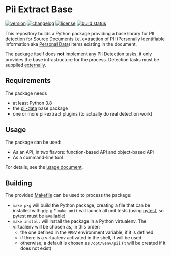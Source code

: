 # Pii Extract Base

[![version](https://img.shields.io/pypi/v/pii-extract-base)](https://pypi.org/project/pii-extract-base)
[![changelog](https://img.shields.io/badge/change-log-blue)](CHANGES.md)
[![license](https://img.shields.io/pypi/l/pii-extract-base)](LICENSE)
[![build status](https://github.com/piisa/pii-extract-base/actions/workflows/pii-extract-base-pr.yml/badge.svg)](https://github.com/piisa/pii-extract-base/actions)

This repository builds a Python package providing a base library for PII 
detection for Source Documents i.e. extraction of PII (Personally Identifiable
Information aka [Personal Data]) items existing in the document.

The package itself does **not** implement any PII Detection tasks, it only
provides the base infrastructure for the process. Detection tasks must be
supplied [externally].


## Requirements

The package needs
 * at least Python 3.8
 * the [pii-data] base package
 * one or more pii-extract plugins (to actually do real detection work)

## Usage

The package can be used:
 * As an API, in two flavors: function-based API and object-based API
 * As a command-line tool

For details, see the [usage document].


## Building

The provided [Makefile] can be used to process the package:
 * `make pkg` will build the Python package, creating a file that can be
   installed with `pip`
g * `make unit` will launch all unit tests (using [pytest], so pytest must be
   available)
 * `make install` will install the package in a Python virtualenv. The
   virtualenv will be chosen as, in this order:
     - the one defined in the `VENV` environment variable, if it is defined
     - if there is a virtualenv activated in the shell, it will be used
     - otherwise, a default is chosen as `/opt/venv/pii` (it will be
       created if it does not exist)


[pii-data]: https://github.com/piisa/pii-data
[python-stdnum]: https://github.com/arthurdejong/python-stdnum
[Makefile]: Makefile
[usage document]: doc/usage.md

[pytest]: https://docs.pytest.org
[Personal Data]: https://en.wikipedia.org/wiki/Personal_data
[externally]: doc/adding-tasks.md
